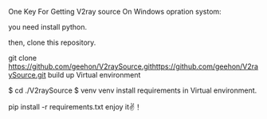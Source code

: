One Key For Getting V2ray source
On Windows opration systom:

you need install python.

then, clone this repository.

git clone https://github.com/geehon/V2raySource.githttps://github.com/geehon/V2raySource.git
build up Virtual environment

$ cd ./V2raySource
$ venv venv
install requirements in Virtual environment.

pip install -r requirements.txt
enjoy it✌！
